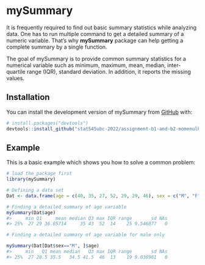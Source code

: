 
<!-- README.md is generated from README.Rmd. Please edit that file -->

# mySummary

It is frequently required to find out basic summary statistics while
analyzing data. One has to run multiple command to get a detailed
summary of a numeric variable. That’s why **mySummary** package can help
getting a complete summary by a single function.

The goal of mySummary is to provide common summary statistics for a
numerical variable such as minimum, maximum, mean, median,
inter-quartile range (IQR), standard deviation. In addition, it reports
the missing values.

## Installation

You can install the development version of mySummary from
[GitHub](https://github.com/) with:

``` r
# install.packages("devtools")
devtools::install_github("stat545ubc-2022/assignment-b1-and-b2-momenulhaque/mySummary")
```

## Example

This is a basic example which shows you how to solve a common problem:

``` r
# load the package first
library(mySummary)

# Defining a data set
Dat <- data.frame(age = c(40, 35, 27, 52, 29, 29, 46), sex = c("M", "F", "M", "F", "F", "M", "M"))

# Finding a detailed summary of age variable
mySummary(Dat$age)
#>     min Q1     mean median Q3 max IQR range       sd NAs
#> 25%  27 29 36.85714     35 43  52  14    25 9.546877   0

# Finding a detailed summary of age variable for male only

mySummary(Dat[Dat$sex=="M", ]$age)
#>     min   Q1 mean median   Q3 max IQR range       sd NAs
#> 25%  27 28.5 35.5   34.5 41.5  46  13    19 9.036961   0
```
